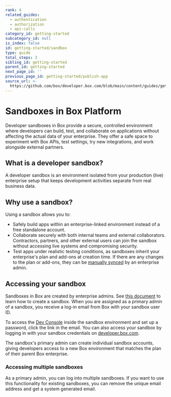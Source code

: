 ```yaml
---
rank: 4
related_guides:
  - authentication
  - authorization
  - api-calls
category_id: getting-started
subcategory_id: null
is_index: false
id: getting-started/sandbox
type: guide
total_steps: 3
sibling_id: getting-started
parent_id: getting-started
next_page_id: ''
previous_page_id: getting-started/publish-app
source_url: >-
  https://github.com/box/developer.box.com/blob/main/content/guides/getting-started/sandbox.md
---
```

# Sandboxes in Box Platform

Developer sandboxes in Box provide a secure, controlled environment where developers can build, test, and collaborate on applications without affecting the actual data of your enterprise. They offer a safe space to experiment with Box APIs, test settings, try new integrations, and work alongside external partners.

## What is a developer sandbox?

A developer sandbox is an environment isolated from your production (live) enterprise setup that keeps development activities separate from real business data.

## Why use a sandbox?

Using a sandbox allows you to:

* Safely build apps within an enterprise-linked environment instead of a free standalone account.
* Collaborate securely with both internal teams and external collaborators. Contractors, partners, and other external users can join the sandbox without accessing live systems and compromising security.
* Test apps under realistic testing conditions, as sandboxes inherit your enterprise's plan and add-ons at creation time. If there are any changes to the plan or add-ons, they can be [manually synced][4] by an enterprise admin.

## Accessing your sandbox

Sandboxes in Box are created by enterprise admins. See [this document][1] to learn how to create a sandbox.
When you are assigned as a primary admin of a sandbox, you receive a log-in email from Box with your sandbox user ID.

To access the [Dev Console][2] inside the sandbox environment and set up a password, click the link in the email. You can also access your sandbox by logging in with your sandbox credentials on [developer.box.com][3].

The sandbox's primary admin can create individual sandbox accounts, giving developers access to a new Box environment that matches the plan of their parent Box enterprise.

### Accessing multiple sandboxes

As a primary admin, you can log into multiple sandboxes. If you want to use this functionality for existing sandboxes, you can remove the unique email address and get a system generated email.

[1]: https://support.box.com/hc/en-us/articles/360043697274-Managing-developer-sandboxes-for-Box-admins
[2]: https://cloud.app.box.com/developers/console
[3]: https://developer.box.com
[4]: https://support.box.com/hc/en-us/articles/360043697274-Managing-developer-sandboxes-for-Box-admins#:~:text=in%20a%20sandbox.-,Synchronizing,-sandbox%20with%20production